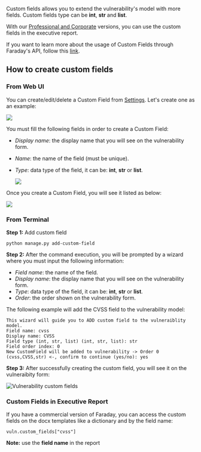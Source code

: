 Custom fields allows you to extend the vulnerability's model with more fields. Custom fields type can be **int**, **str** and **list**.

With our [Professional and Corporate](https://www.faradaysec.com/#download) versions, you can use the custom fields in the executive report.

If you want to learn more about the usage of Custom Fields through Faraday's API, follow this [link](https://github.com/infobyte/faraday/wiki/Using-custom-fields-from-the-API).

## How to create custom fields

### From Web UI

You can create/edit/delete a Custom Field from [Settings](https://github.com/infobyte/faraday/wiki/Settings). Let's create one as an example:

![](https://raw.githubusercontent.com/wiki/infobyte/faraday/images/settings/custom_field_new.png)

You must fill the following fields in order to create a Custom Field:
* _Display name_: the display name that you will see on the vulnerability form.
* _Name_: the name of the field (must be unique).
* _Type_: data type of the field, it can be: **int**, **str** or **list**.

    ![](https://raw.githubusercontent.com/wiki/infobyte/faraday/images/settings/custom_field_creating.png)

Once you create a Custom Field, you will see it listed as below:

![](https://raw.githubusercontent.com/wiki/infobyte/faraday/images/settings/custom_field_list.png)

### From Terminal
**Step 1:** Add custom field

```
python manage.py add-custom-field 
```

**Step 2:** After the command execution, you will be prompted by a wizard where you must input the following information:

* _Field name_: the name of the field.
* _Display name_: the display name that you will see on the vulnerability form.
* _Type_: data type of the field, it can be: **int**, **str** or **list**.
* _Order_: the order shown on the vulnerability form.

The following example will add the CVSS field to the vulnerability model:

```
This wizard will guide you to ADD custom field to the vulneraiblity model.
Field name: cvss
Display name: CVSS
Field type (int, str, list) (int, str, list): str
Field order index: 0
New CustomField will be added to vulnerability -> Order 0 (cvss,CVSS,str) <-, confirm to continue (yes/no): yes
```

**Step 3:** After successfully creating the custom field, you will see it on the vulneraibity form:

![Vulnerability custom fields](https://user-images.githubusercontent.com/568181/51412576-c0f01480-1b4a-11e9-961f-69b80b8ba325.png)

### Custom Fields in Executive Report

If you have a commercial version of Faraday, you can access the custom fields on the docx templates like a dictionary and by the field name:

```
vuln.custom_fields["cvss"] 
```

**Note:** use the **field name** in the report
